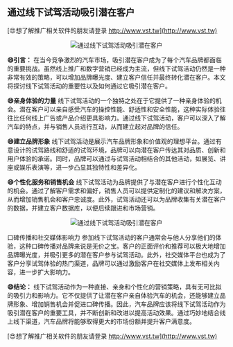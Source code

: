 ## **通过线下试驾活动吸引潜在客户**

[😍想了解推广相关软件的朋友请登录 http://www.vst.tw](http://www.vst.tw)

 <center><img src="https://vst.tw/MP4/tuiguang/png/4.png" alt="通过线下试驾活动吸引潜在客户"></center>

**😄引言：**
在当今竞争激烈的汽车市场，吸引潜在客户成为了每个汽车品牌都面临的重要挑战。虽然线上推广和数字营销已经成为主流，但线下试驾活动仍然是一种非常有效的策略，可以增加品牌曝光度、建立客户信任并最终转化潜在客户。本文将探讨线下试驾活动的重要性以及如何通过它吸引潜在客户。

**😄亲身体验的力量**
线下试驾活动的一个独特之处在于它提供了一种亲身体验的机会。潜在客户可以亲自感受汽车的操控性能、舒适性和安全性能，这种实际体验往往比任何线上广告或产品介绍更具影响力。通过线下试驾活动，客户可以深入了解汽车的特点，并与销售人员进行互动，从而建立起对品牌的信任。

**😄建立品牌形象**
线下试驾活动是展示汽车品牌形象和价值观的理想平台。通过有意设计的试驾路线和舒适的试驾环境，品牌可以向潜在客户传达其对品质、创新和用户体验的承诺。同时，品牌可以通过与试驾活动相结合的其他活动，如展览、讲座或娱乐表演等，进一步凸显其独特性和差异化。

**😄个性化服务和销售机会**
线下试驾活动为品牌提供了与潜在客户进行个性化互动的机会。通过了解客户需求和偏好，销售人员可以提供定制化的建议和解决方案，从而增加销售机会和客户忠诚度。此外，试驾活动还可以为品牌收集有关潜在客户的数据，并建立客户数据库，以便后续跟进和市场营销。

 <center><img src="https://vst.tw/MP4/tuiguang/png/0.png" alt="通过线下试驾活动吸引潜在客户"></center>

口碑传播和社交媒体影响力
参加线下试驾活动的客户通常会与他人分享他们的体验，这种口碑传播对品牌来说是无价之宝。客户的正面评价和推荐可以极大地增加品牌曝光度，并吸引更多的潜在客户参与试驾活动。此外，社交媒体平台也成为了客户分享试驾体验的热门渠道，品牌可以通过激励客户在社交媒体上发布相关内容，进一步扩大影响力。

**😄结论：**
线下试驾活动作为一种直接、亲身和个性化的营销策略，具有无可比拟的吸引力和影响力。它不仅提供了让潜在客户亲自体验汽车的机会，还能够建立品牌形象、增加销售机会并促进口碑传播。因此，汽车品牌应该将线下试驾活动作为吸引潜在客户的重要工具，并不断创新和改进以提高活动效果。通过巧妙地结合线上线下渠道，汽车品牌将能够取得更大的市场份额并提升客户满意度。

[😍想了解推广相关软件的朋友请登录 http://www.vst.tw](http://www.vst.tw)



